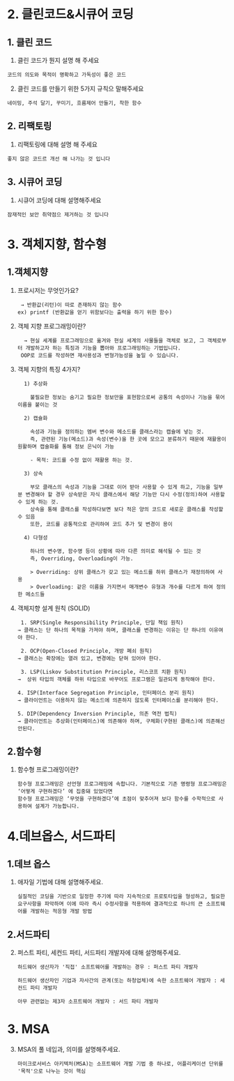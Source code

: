 # 2. 클린코드&시큐어 코딩

## 1. 클린 코드
1. 클린 코드가 뭔지 설명 해 주세요
 ```    
 코드의 의도와 목적이 명확하고 가독성이 좋은 코드
 ```

2. 클린 코드를 만들기 위한 5가지 규칙으 말해주세요

 ```    
 네이밍, 주석 달기, 꾸미기, 흐름제어 만들기, 착한 함수
 ```
 
## 2. 리팩토링
1. 리팩토링에 대해 설명 해 주세요

 ```    
 좋지 않은 코드르 개선 해 나가는 것 입니다
 ```
 
## 3. 시큐어 코딩
1. 시큐어 코딩에 대해 설명해주세요

 ```    
 잠재적인 보안 취약점으 제거하는 것 입니다
 ```

# 3. 객체지향, 함수형
## 1.객체지향
1. 프로시저는 무엇인가요?
    ``` 
     → 반환값(리턴)이 따로 존재하지 않는 함수
    ex) printf (반환값을 얻기 위함보다는 출력을 하기 위한 함수)
    ``` 
    
2. 객체 지향 프로그래밍이란?
    ``` 
      → 현실 세계를 프로그래밍으로 옮겨와 현실 세계의 사물들을 객체로 보고, 그 객체로부터 개발하고자 하는 특징과 기능을 뽑아와 프로그래밍하는 기법입니다. 
     OOP로 코드를 작성하면 재사용성과 변형가능성을 높일 수 있습니다.
    ``` 
    
3. 객체 지향의 특징 4가지?
    ``` 
      1) 추상화

        불필요한 정보는 숨기고 필요한 정보만을 표현함으로써 공통의 속성이나 기능을 묶어 이름을 붙이는 것

      2) 캡슐화

        속성과 기능을 정의하는 멤버 변수와 메소드를 클래스라는 캡슐에 넣는 것.
        즉, 관련된 기능(메소드)과 속성(변수)을 한 곳에 모으고 분류하기 때문에 재활용이 원활하며 캡슐화를 통해 정보 은닉이 가능

        - 목적: 코드를 수정 없이 재활용 하는 것.

      3) 상속

        부모 클래스의 속성과 기능을 그대로 이어 받아 사용할 수 있게 하고, 기능을 일부분 변경해야 할 경우 상속받은 자식 클래스에서 해당 기능만 다시 수정(정의)하여 사용할 수 있게 하는 것.
        상속을 통해 클래스를 작성하다보면 보다 적은 양의 코드로 새로운 클래스를 작성할 수 있음
        또한, 코드를 공통적으로 관리하여 코드 추가 및 변경이 용이

      4) 다형성

        하나의 변수명, 함수명 등이 상황에 따라 다른 의미로 해석될 수 있는 것
        즉, Overriding, Overloading이 가능.

        > Overriding: 상위 클래스가 갖고 있는 메소드를 하위 클래스가 재정의하여 사용
        > Overloading: 같은 이름을 가지면서 매개변수 유형과 개수를 다르게 하여 정의한 메소드들
    ``` 
    
4. 객체지향 설계 원칙 (SOLID)
    ``` 
     1. SRP(Single Responsibility Principle, 단일 책임 원칙)
    → 클래스는 단 하나의 목적을 가져야 하며, 클래스를 변경하는 이유는 단 하나의 이유여야 한다.

     2. OCP(Open-Closed Principle, 개방 폐쇠 원칙)
    → 클래스는 확장에는 열려 있고, 변경에는 닫혀 있어야 한다.

     3. LSP(Liskov Substitution Principle, 리스코프 치환 원칙)
    →  상위 타입의 객체를 하위 타입으로 바꾸어도 프로그램은 일관되게 동작해야 한다.

    4. ISP(Interface Segregation Principle, 인터페이스 분리 원칙)
    → 클라이언트는 이용하지 않는 메소드에 의존하지 않도록 인터페이스를 분리해야 한다.

    5. DIP(Dependency Inversion Principle, 의존 역전 법칙)
    → 클라이언트는 추상화(인터페이스)에 의존해야 하며, 구체화(구현된 클래스)에 의존해선 안된다.
    ``` 
    
## 2.함수형  
1. 함수형 프로그래밍이란?
    ``` 
    함수형 프로그래밍은 선언형 프로그래밍에 속합니다. 기본적으로 기존 명령형 프로그래밍은 ‘어떻게 구현하겠다’ 에 집중돼 있었다면
    함수형 프로그래밍은 ‘무엇을 구현하겠다’에 초점이 맞추어져 보다 함수를 수학적으로 사용하여 설계가 가능합니다.
    ``` 
  
# 4.데브옵스, 서드파티
## 1.데브 옵스
1. 애자일 기법에 대해 설명해주세요. 
    ``` 
    실질적인 코딩을 기반으로 일정한 주기에 따라 지속적으로 프로토타입을 형성하고, 필요한 요구사항을 파악하며 이에 따라 즉시 수정사항을 적용하여 결과적으로 하나의 큰 소프트웨어를 개발하는 적응형 개발 방법
    ``` 

## 2.서드파티
2. 퍼스트 파티, 세컨드 파티, 서드파티 개발자에 대해 설명해주세요. 
    ```
    하드웨어 생산자가 '직접' 소프트웨어를 개발하는 경우 : 퍼스트 파티 개발자

    하드웨어 생산자인 기업과 자사간의 관계(또는 하청업체)에 속한 소프트웨어 개발자 : 세컨드 파티 개발자

    아무 관련없는 제3자 소프트웨어 개발자 : 서드 파티 개발자
    ```

# 3. MSA
3. MSA의 풀 네입과, 의미를 설명해주세요. 
    ```
    마이크로서비스 아키텍처(MSA)는 소프트웨어 개발 기법 중 하나로, 어플리케이션 단위를 '목적'으로 나누는 것이 핵심
    ```
